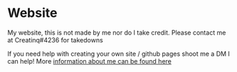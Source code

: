 # Website
My website, this is not made by me nor do I take credit.
Please contact me at Creatinq#4236 for takedowns

If you need help with creating your own site / github pages shoot me a DM I can help!
More [information about me can be found here](https://github.com/creatinq)
